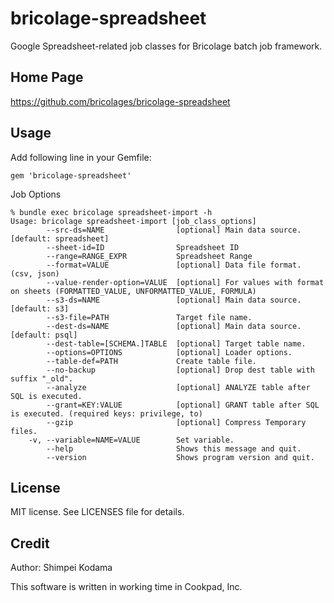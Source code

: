 # bricolage-spreadsheet

Google Spreadsheet-related job classes for Bricolage batch job framework.

## Home Page

https://github.com/bricolages/bricolage-spreadsheet

## Usage

Add following line in your Gemfile:
```
gem 'bricolage-spreadsheet'
```

Job Options

```
% bundle exec bricolage spreadsheet-import -h
Usage: bricolage spreadsheet-import [job_class_options]
        --src-ds=NAME                [optional] Main data source. [default: spreadsheet]
        --sheet-id=ID                Spreadsheet ID
        --range=RANGE_EXPR           Spreadsheet Range
        --format=VALUE               [optional] Data file format. (csv, json)
        --value-render-option=VALUE  [optional] For values with format on sheets (FORMATTED_VALUE, UNFORMATTED_VALUE, FORMULA)
        --s3-ds=NAME                 [optional] Main data source. [default: s3]
        --s3-file=PATH               Target file name.
        --dest-ds=NAME               [optional] Main data source. [default: psql]
        --dest-table=[SCHEMA.]TABLE  [optional] Target table name.
        --options=OPTIONS            [optional] Loader options.
        --table-def=PATH             Create table file.
        --no-backup                  [optional] Drop dest table with suffix "_old".
        --analyze                    [optional] ANALYZE table after SQL is executed.
        --grant=KEY:VALUE            [optional] GRANT table after SQL is executed. (required keys: privilege, to)
        --gzip                       [optional] Compress Temporary files.
    -v, --variable=NAME=VALUE        Set variable.
        --help                       Shows this message and quit.
        --version                    Shows program version and quit.
```

## License

MIT license.
See LICENSES file for details.

## Credit

Author: Shimpei Kodama

This software is written in working time in Cookpad, Inc.
